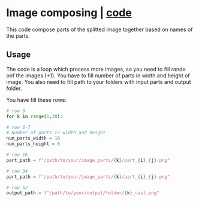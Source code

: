 # Image composing | [code](./Image_composing.py)
This code compose parts of the splitted image together based on names of the parts. 

## Usage
The code is a loop which process more images, so you need to fill rande onf the images (+1). You have to fill number of parts in width and height of image. You also need to fill path to your folders with input parts and output folder.

You have fill these rows:
```python
# row 3
for k in range(1,30):

# row 6-7
# Number of parts in width and height
num_parts_width = 10
num_parts_height = 6

# row 16
part_path = f"/path/to/your/image_parts/{k}/part_{i}_{j}.png"

# row 34
part_path = f"/path/to/your/image_parts/{k}/part_{i}_{j}.png"

# row 52
output_path = f"/path/to/your/output/folder/{k}_cast.png"
```
